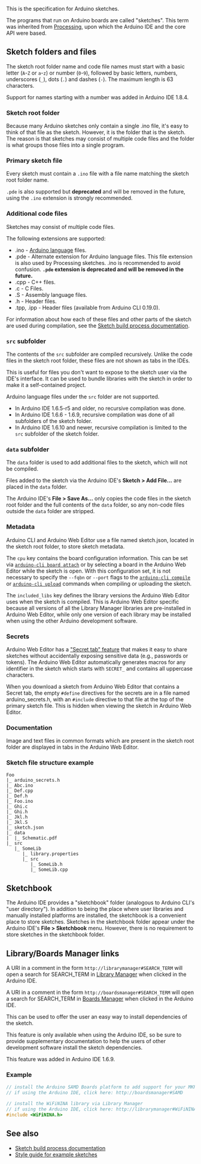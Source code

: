 This is the specification for Arduino sketches.

The programs that run on Arduino boards are called "sketches". This term was inherited from
[Processing](https://processing.org/), upon which the Arduino IDE and the core API were based.

## Sketch folders and files

The sketch root folder name and code file names must start with a basic letter (`A`-`Z` or `a`-`z`) or number (`0`-`9`),
followed by basic letters, numbers, underscores (`_`), dots (`.`) and dashes (`-`). The maximum length is 63 characters.

Support for names starting with a number was added in Arduino IDE 1.8.4.

### Sketch root folder

Because many Arduino sketches only contain a single .ino file, it's easy to think of that file as the sketch. However,
it is the folder that is the sketch. The reason is that sketches may consist of multiple code files and the folder is
what groups those files into a single program.

### Primary sketch file

Every sketch must contain a `.ino` file with a file name matching the sketch root folder name.

`.pde` is also supported but **deprecated** and will be removed in the future, using the `.ino` extension is strongly
recommended.

### Additional code files

Sketches may consist of multiple code files.

The following extensions are supported:

- .ino - [Arduino language](https://www.arduino.cc/reference/en/) files.
- .pde - Alternate extension for Arduino language files. This file extension is also used by Processing sketches. .ino
  is recommended to avoid confusion. **`.pde` extension is deprecated and will be removed in the future.**
- .cpp - C++ files.
- .c - C Files.
- .S - Assembly language files.
- .h - Header files.
- .tpp, .ipp - Header files (available from Arduino CLI 0.19.0).

For information about how each of these files and other parts of the sketch are used during compilation, see the
[Sketch build process documentation](sketch-build-process.md).

### `src` subfolder

The contents of the `src` subfolder are compiled recursively. Unlike the code files in the sketch root folder, these
files are not shown as tabs in the IDEs.

This is useful for files you don't want to expose to the sketch user via the IDE's interface. It can be used to bundle
libraries with the sketch in order to make it a self-contained project.

Arduino language files under the `src` folder are not supported.

- In Arduino IDE 1.6.5-r5 and older, no recursive compilation was done.
- In Arduino IDE 1.6.6 - 1.6.9, recursive compilation was done of all subfolders of the sketch folder.
- In Arduino IDE 1.6.10 and newer, recursive compilation is limited to the `src` subfolder of the sketch folder.

### `data` subfolder

The `data` folder is used to add additional files to the sketch, which will not be compiled.

Files added to the sketch via the Arduino IDE's **Sketch > Add File...** are placed in the `data` folder.

The Arduino IDE's **File > Save As...** only copies the code files in the sketch root folder and the full contents of
the `data` folder, so any non-code files outside the `data` folder are stripped.

### Metadata

Arduino CLI and Arduino Web Editor use a file named sketch.json, located in the sketch root folder, to store sketch
metadata.

The `cpu` key contains the board configuration information. This can be set via
[`arduino-cli board attach`](commands/arduino-cli_board_attach.md) or by selecting a board in the Arduino Web Editor
while the sketch is open. With this configuration set, it is not necessary to specify the `--fqbn` or `--port` flags to
the [`arduino-cli compile`](commands/arduino-cli_compile.md) or [`arduino-cli upload`](commands/arduino-cli_upload.md)
commands when compiling or uploading the sketch.

The `included_libs` key defines the library versions the Arduino Web Editor uses when the sketch is compiled. This is
Arduino Web Editor specific because all versions of all the Library Manager libraries are pre-installed in Arduino Web
Editor, while only one version of each library may be installed when using the other Arduino development software.

### Secrets

Arduino Web Editor has a
["Secret tab" feature](https://create.arduino.cc/projecthub/Arduino_Genuino/store-your-sensitive-data-safely-when-sharing-a-sketch-e7d0f0)
that makes it easy to share sketches without accidentally exposing sensitive data (e.g., passwords or tokens). The
Arduino Web Editor automatically generates macros for any identifier in the sketch which starts with `SECRET_` and
contains all uppercase characters.

When you download a sketch from Arduino Web Editor that contains a Secret tab, the empty `#define` directives for the
secrets are in a file named arduino_secrets.h, with an `#include` directive to that file at the top of the primary
sketch file. This is hidden when viewing the sketch in Arduino Web Editor.

### Documentation

Image and text files in common formats which are present in the sketch root folder are displayed in tabs in the Arduino
Web Editor.

### Sketch file structure example

```
Foo
|_ arduino_secrets.h
|_ Abc.ino
|_ Def.cpp
|_ Def.h
|_ Foo.ino
|_ Ghi.c
|_ Ghi.h
|_ Jkl.h
|_ Jkl.S
|_ sketch.json
|_ data
|  |_ Schematic.pdf
|_ src
   |_ SomeLib
      |_ library.properties
      |_ src
         |_ SomeLib.h
         |_ SomeLib.cpp
```

## Sketchbook

The Arduino IDE provides a "sketchbook" folder (analogous to Arduino CLI's "user directory"). In addition to being the
place where user libraries and manually installed platforms are installed, the sketchbook is a convenient place to store
sketches. Sketches in the sketchbook folder appear under the Arduino IDE's **File > Sketchbook** menu. However, there is
no requirement to store sketches in the sketchbook folder.

## Library/Boards Manager links

A URI in a comment in the form `http://librarymanager#SEARCH_TERM` will open a search for SEARCH_TERM in
[Library Manager](https://www.arduino.cc/en/guide/libraries#toc3) when clicked in the Arduino IDE.

A URI in a comment in the form `http://boardsmanager#SEARCH_TERM` will open a search for SEARCH_TERM in
[Boards Manager](https://www.arduino.cc/en/Guide/Cores) when clicked in the Arduino IDE.

This can be used to offer the user an easy way to install dependencies of the sketch.

This feature is only available when using the Arduino IDE, so be sure to provide supplementary documentation to help the
users of other development software install the sketch dependencies.

This feature was added in Arduino IDE 1.6.9.

### Example

```c++
// install the Arduino SAMD Boards platform to add support for your MKR WiFi 1010 board
// if using the Arduino IDE, click here: http://boardsmanager#SAMD

// install the WiFiNINA library via Library Manager
// if using the Arduino IDE, click here: http://librarymanager#WiFiNINA
#include <WiFiNINA.h>
```

## See also

- [Sketch build process documentation](sketch-build-process.md)
- [Style guide for example sketches](https://www.arduino.cc/en/Reference/StyleGuide)
